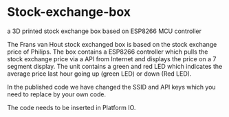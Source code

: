 # Stock-exchange-box
a 3D printed stock exchange box based on ESP8266 MCU controller

The Frans van Hout stock exchanged box is based on the stock exchange price of Philips.
The box contains a ESP8266 controller which pulls the stock exchange price via a API from Internet and displays the price on a 7 segment display.
The unit contains a green and red LED which indicates the average price last hour going up (green LED)  or down (Red LED).

In the published code we have changed the SSID and API keys which you need to replace by your own code.

The code needs to be inserted in Platform IO.
